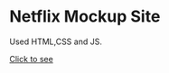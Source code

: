 # Netflix Mockup Site

Used HTML,CSS and JS.

[Click to see](https://pensive-ardinghelli-e2d1ef.netlify.com/)
